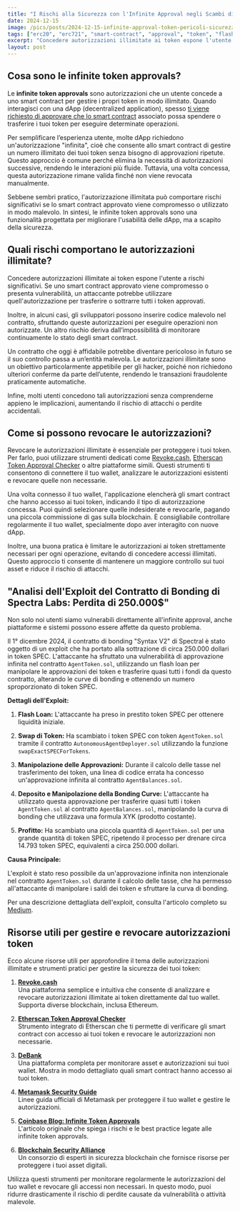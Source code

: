 ```yaml
---
title: "I Rischi alla Sicurezza con l'Infinite Approval negli Scambi di Token"
date: 2024-12-15
image: /pics/posts/2024-12-15-infinite-approval-token-pericoli-sicurezza/cover.webp
tags: ["erc20", "erc721", "smart-contract", "approval", "token", "flash-loan", "hack"]
excerpt: "Concedere autorizzazioni illimitate ai token espone l'utente a rischi significativi. Se uno smart contract approvato viene compromesso o presenta vulnerabilità, un attaccante potrebbe utilizzare quell'autorizzazione per trasferire o sottrarre tutti i token approvati. Inoltre, in alcuni casi, gli sviluppatori possono inserire codice malevolo nel contratto, sfruttando queste autorizzazioni per eseguire operazioni non autorizzate"
layout: post
---
```



## Cosa sono le infinite token approvals?

Le **infinite token approvals** sono autorizzazioni che un utente concede a uno smart contract per gestire i propri token in modo illimitato. Quando interagisci con una dApp (decentralized application), spesso [ti viene richiesto di approvare che lo smart contract](/en/post/understanding-erc20-token-approvals) associato possa spendere o trasferire i tuoi token per eseguire determinate operazioni. 

Per semplificare l’esperienza utente, molte dApp richiedono un'autorizzazione "infinita", cioè che consente allo smart contract di gestire un numero illimitato dei tuoi token senza bisogno di approvazioni ripetute. Questo approccio è comune perché elimina la necessità di autorizzazioni successive, rendendo le interazioni più fluide. Tuttavia, una volta concessa, questa autorizzazione rimane valida finché non viene revocata manualmente. 


Sebbene sembri pratico, l'autorizzazione illimitata può comportare rischi significativi se lo smart contract approvato viene compromesso o utilizzato in modo malevolo. In sintesi, le infinite token approvals sono una funzionalità progettata per migliorare l'usabilità delle dApp, ma a scapito della sicurezza.



## Quali rischi comportano le autorizzazioni illimitate?

Concedere autorizzazioni illimitate ai token espone l'utente a rischi significativi. Se uno smart contract approvato viene compromesso o presenta vulnerabilità, un attaccante potrebbe utilizzare quell'autorizzazione per trasferire o sottrarre tutti i token approvati. 

Inoltre, in alcuni casi, gli sviluppatori possono inserire codice malevolo nel contratto, sfruttando queste autorizzazioni per eseguire operazioni non autorizzate. Un altro rischio deriva dall’impossibilità di monitorare continuamente lo stato degli smart contract. 

Un contratto che oggi è affidabile potrebbe diventare pericoloso in futuro se il suo controllo passa a un’entità malevola. Le autorizzazioni illimitate sono un obiettivo particolarmente appetibile per gli hacker, poiché non richiedono ulteriori conferme da parte dell’utente, rendendo le transazioni fraudolente praticamente automatiche. 

Infine, molti utenti concedono tali autorizzazioni senza comprenderne appieno le implicazioni, aumentando il rischio di attacchi o perdite accidentali.



## Come si possono revocare le autorizzazioni?

Revocare le autorizzazioni illimitate è essenziale per proteggere i tuoi token. Per farlo, puoi utilizzare strumenti dedicati come [Revoke.cash](https://revoke.cash), [Etherscan Token Approval Checker](https://etherscan.io/tokenapprovalchecker) o altre piattaforme simili. Questi strumenti ti consentono di connettere il tuo wallet, analizzare le autorizzazioni esistenti e revocare quelle non necessarie. 

Una volta connesso il tuo wallet, l'applicazione elencherà gli smart contract che hanno accesso ai tuoi token, indicando il tipo di autorizzazione concessa. Puoi quindi selezionare quelle indesiderate e revocarle, pagando una piccola commissione di gas sulla blockchain. È consigliabile controllare regolarmente il tuo wallet, specialmente dopo aver interagito con nuove dApp. 

Inoltre, una buona pratica è limitare le autorizzazioni ai token strettamente necessari per ogni operazione, evitando di concedere accessi illimitati. Questo approccio ti consente di mantenere un maggiore controllo sui tuoi asset e riduce il rischio di attacchi.



## **"Analisi dell'Exploit del Contratto di Bonding di Spectra Labs: Perdita di 250.000$"**

Non solo noi utenti siamo vulnerabili direttamente all'infinite approval, anche piattaforme e sistemi possono essere affette da questo problema.

Il 1° dicembre 2024, il contratto di bonding "Syntax V2" di Spectral è stato oggetto di un exploit che ha portato alla sottrazione di circa 250.000 dollari in token SPEC. L'attaccante ha sfruttato una vulnerabilità di approvazione infinita nel contratto `AgentToken.sol`, utilizzando un flash loan per manipolare le approvazioni dei token e trasferire quasi tutti i fondi da questo contratto, alterando le curve di bonding e ottenendo un numero sproporzionato di token SPEC.

**Dettagli dell'Exploit:**

1. **Flash Loan:** L'attaccante ha preso in prestito token SPEC per ottenere liquidità iniziale.

2. **Swap di Token:** Ha scambiato i token SPEC con token `AgentToken.sol` tramite il contratto `AutonomousAgentDeployer.sol` utilizzando la funzione `swapExactSPECForTokens`.

3. **Manipolazione delle Approvazioni:** Durante il calcolo delle tasse nel trasferimento dei token, una linea di codice errata ha concesso un'approvazione infinita al contratto `AgentBalances.sol`.

4. **Deposito e Manipolazione della Bonding Curve:** L'attaccante ha utilizzato questa approvazione per trasferire quasi tutti i token `AgentToken.sol` al contratto `AgentBalances.sol`, manipolando la curva di bonding che utilizzava una formula XYK (prodotto costante).

5. **Profitto:** Ha scambiato una piccola quantità di `AgentToken.sol` per una grande quantità di token SPEC, ripetendo il processo per drenare circa 14.793 token SPEC, equivalenti a circa 250.000 dollari.

**Causa Principale:**

L'exploit è stato reso possibile da un'approvazione infinita non intenzionale nel contratto `AgentToken.sol` durante il calcolo delle tasse, che ha permesso all'attaccante di manipolare i saldi dei token e sfruttare la curva di bonding.

Per una descrizione dettagliata dell'exploit, consulta l'articolo completo su [Medium](https://quillaudits.medium.com/decoding-spectra-labs-bonding-contract-250k-exploit-b88d249c3218). 


## Risorse utili per gestire e revocare autorizzazioni token

Ecco alcune risorse utili per approfondire il tema delle autorizzazioni illimitate e strumenti pratici per gestire la sicurezza dei tuoi token:

1. **[Revoke.cash](https://revoke.cash)**  
   Una piattaforma semplice e intuitiva che consente di analizzare e revocare autorizzazioni illimitate ai token direttamente dal tuo wallet. Supporta diverse blockchain, inclusa Ethereum.

2. **[Etherscan Token Approval Checker](https://etherscan.io/tokenapprovalchecker)**  
   Strumento integrato di Etherscan che ti permette di verificare gli smart contract con accesso ai tuoi token e revocare le autorizzazioni non necessarie.

3. **[DeBank](https://debank.com)**  
   Una piattaforma completa per monitorare asset e autorizzazioni sui tuoi wallet. Mostra in modo dettagliato quali smart contract hanno accesso ai tuoi token.

4. **[Metamask Security Guide](https://metamask.io/security/)**  
   Linee guida ufficiali di Metamask per proteggere il tuo wallet e gestire le autorizzazioni.

5. **[Coinbase Blog: Infinite Token Approvals](https://www.coinbase.com/en/blog/security-ps-infinite-token-approvals)**  
   L'articolo originale che spiega i rischi e le best practice legate alle infinite token approvals.

6. **[Blockchain Security Alliance](https://blockchainsecurityalliance.com)**  
   Un consorzio di esperti in sicurezza blockchain che fornisce risorse per proteggere i tuoi asset digitali.

Utilizza questi strumenti per monitorare regolarmente le autorizzazioni del tuo wallet e revocare gli accessi non necessari. In questo modo, puoi ridurre drasticamente il rischio di perdite causate da vulnerabilità o attività malevole.